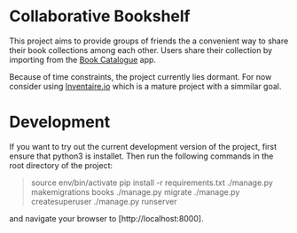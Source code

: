 # Collaborative Bookshelf
This project aims to provide groups of friends the a convenient way to share their book collections among each other. 
Users share their collection by importing from the [Book Catalogue](https://github.com/eleybourn/Book-Catalogue) app.

Because of time constraints, the project currently lies dormant. For now consider using [Inventaire.io](https://inventaire.io) which is a mature project with a simmilar goal. 

# Development
If you want to try out the current development version of the project, first 
ensure that python3 is installet. Then run the following commands in the root
directory of the project:

> source env/bin/activate
> pip install -r requirements.txt
> ./manage.py makemigrations books
> ./manage.py migrate
> ./manage.py createsuperuser 
> ./manage.py runserver

and navigate your browser to [http://localhost:8000].

